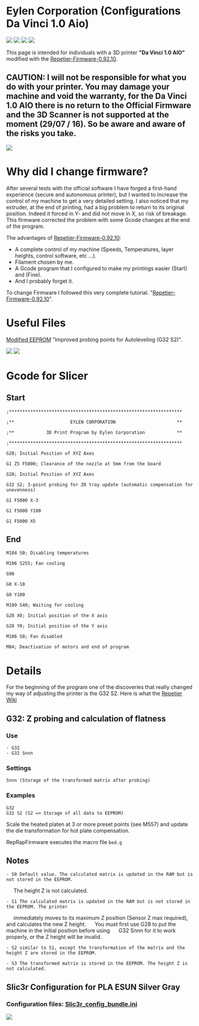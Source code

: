 # Eylen Corporation (Configurations Da Vinci 1.0 Aio)

 ![](https://github.com/Eylen-Corporation/Da-Vinci-AIO-Configurations/blob/6c4ff30f4fdb1d9dd75bea045f1c44bfc464134c/eylen.jpg?raw=true) ![](https://github.com/Eylen-Corporation/Da-Vinci-AIO-Configurations/blob/6c4ff30f4fdb1d9dd75bea045f1c44bfc464134c/eylen.jpg?raw=true) ![](https://github.com/Eylen-Corporation/Da-Vinci-AIO-Configurations/blob/6c4ff30f4fdb1d9dd75bea045f1c44bfc464134c/eylen.jpg?raw=true) ![](https://github.com/Eylen-Corporation/Da-Vinci-AIO-Configurations/blob/6c4ff30f4fdb1d9dd75bea045f1c44bfc464134c/eylen.jpg?raw=true)


This page is intended for individuals with a 3D printer **"Da Vinci 1.0 AIO"** modified with the [Repetier-Firmware-0.92.10](https://github.com/luc-github/Repetier-Firmware-0.92/tree/devt).

## CAUTION: I will not be responsible for what you do with your printer. You may damage your machine and void the warranty, for the Da Vinci 1.0 AIO there is no return to the Official Firmware and the 3D Scanner is not supported at the moment (29/07 / 16). So be aware and aware of the risks you take.

![](https://images-na.ssl-images-amazon.com/images/I/61yCScw0nyL._SL1000_.jpg)

# Why did I change firmware?

After several tests with the official software I have forged a first-hand experience (secure and autonomous printer), but I wanted to increase the control of my machine to get a very detailed setting. I also noticed that my extruder, at the end of printing, had a big problem to return to its original position. Indeed it forced in Y- and did not move in X, so risk of breakage. This firmware corrected the problem with some Gcode changes at the end of the program.

The advantages of [Repetier-Firmware-0.92.10](https://github.com/luc-github/Repetier-Firmware-0.92/tree/devt): 
- A complete control of my machine (Speeds, Temperatures, layer heights, control software, etc ...).
- Filament chosen by me.
- A Gcode program that I configured to make my printings easier (Start) and (Fine).
- And I probably forget it.

To change Firmware I followed this very complete tutorial. "[Repetier-Firmware-0.92.10](https://github.com/luc-github/Repetier-Firmware-0.92/tree/devt)".

# Useful Files

[Modified EEPROM](https://github.com/Eylen-Corporation/Da-Vinci-AIO-Configurations/blob/6c4ff30f4fdb1d9dd75bea045f1c44bfc464134c/EEPRom-Eylen-CorporationV2.0.epr) "Improved probing points for Autoleveling (G32 S2)".

![](https://raw.githubusercontent.com/Eylen-Corporation/Da-Vinci-AIO-Configurations/6c4ff30f4fdb1d9dd75bea045f1c44bfc464134c/Tuto1.png)
![](https://raw.githubusercontent.com/Eylen-Corporation/Da-Vinci-AIO-Configurations/6c4ff30f4fdb1d9dd75bea045f1c44bfc464134c/Tuto2.png)

# Gcode for Slicer

## Start
```gcode
;*****************************************************************

;**                     EYLEN CORPORATION                       **

;**            3D Print Program by Eylen Corporation            **

;*****************************************************************

G28; Initial Position of XYZ Axes

G1 Z5 F5000; Clearance of the nozzle at 5mm from the board

G28; Initial Position of XYZ Axes

G32 S2; 3-point probing for Z0 tray update (automatic compensation for unevenness)

G1 F5000 X-3

G1 F5000 Y100

G1 F5000 X5
```

## End
```gcode
M104 S0; Disabling temperatures

M106 S255; Fan cooling

G90

G0 X-10

G0 Y100

M109 S40; Waiting for cooling

G28 X0; Initial position of the X axis

G28 Y0; Initial position of the Y axis

M106 S0; Fan disabled

M84; Deactivation of motors and end of program
```

# Details

For the beginning of the program one of the discoveries that really changed my way of adjusting the printer is the G32 S2.
Here is what the [Repetier Wiki](https://www.repetier.com/documentation/repetier-firmware/z-probing/)

## G32: Z probing and calculation of flatness

### Use

    - G32 
    - G32 Snnn

### Settings

    Snnn (Storage of the transformed matrix after probing) 


### Examples

    G32 
    G32 S2 (S2 => Storage of all data to EEPROM)


Scale the heated platen at 3 or more preset points (see M557) and update the die transformation for hot plate compensation.

RepRapFirmware executes the macro file `bed.g`

## Notes

    - S0 Default value. The calculated matrix is updated in the RAM but is not stored in the EEPROM.
     The height Z is not calculated.

    - S1 The calculated matrix is updated in the RAM but is not stored in the EEPROM. The printer
     immediately moves to its maximum Z position (Sensor Z max required), and calculates the new Z height.
     You must first use G28 to put the machine in the initial position before using
     G32 Snnn for it to work properly, or the Z height will be invalid.

    - S2 similar to S1, except the transformation of the matrix and the height Z are stored in the EEPROM.

    - S3 The transformed matrix is stored in the EEPROM. The height Z is not calculated.

## Slic3r Configuration for PLA ESUN Silver Gray

### Configuration files: [Slic3r_config_bundle.ini](https://github.com/Eylen-Corporation/Da-Vinci-AIO-Configurations/blob/6c4ff30f4fdb1d9dd75bea045f1c44bfc464134c/config.ini)

![](https://raw.githubusercontent.com/Eylen-Corporation/Da-Vinci-AIO-Configurations/6c4ff30f4fdb1d9dd75bea045f1c44bfc464134c/Tuto3.png)


